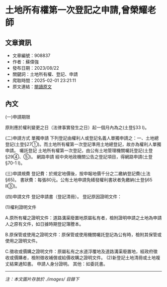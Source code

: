 # 土地所有權第一次登記之申請,曾榮耀老師

## 文章資訊
- 文章編號：908837
- 作者：蘇偉強
- 發布日期：2023/08/22
- 關鍵詞：土地所有權、登記、申請
- 爬取時間：2025-02-01 23:21:11
- 原文連結：[閱讀原文](https://real-estate.get.com.tw/Columns/detail.aspx?no=908837)

## 內文


(一)申請期限


原則應於權利變更之日（法律事實發生之日）起一個月內為之(土登§33 I)。


(二)申請方式
單獨申請 下列登記由權利人或登記名義人單獨申請之：一、土地總登記(土登§27①)。而土地所有權第一次登記準用土地總登記，故亦為權利人單獨申請。
囑託登記 土地所有權第一次登記，由公有土地管理機關囑託登記(土登§29④、⑤)。
網路申請 經中央地政機關公告之登記項目，得網路申請(土登§70-1 I)。


(三)申請規費
登記費：於規定地價後，按申報地價千分之二繳納登記費(土法§65)。
書狀費：每張80元。公有土地申請免繕發權利書狀者免繳納(土登§65 II③)。


(四)申請文件
登記申請書（登記清冊）。
登記原因證明文件：


(1)權利證明文件


A.原所有權之證明文件：道路溝渠廢置地原屬私有者，檢附證明申請之土地為申請人之原有文件，如日據時期登記簿謄本。


B.原保管或使用之證明文件：原保管或使用機關囑託登記為公有時，檢附其保管或使用之證明文件。


C.徵收或價購之證明文件：原屬私有之水道浮覆地及道路溝渠廢置地，經政府徵收或價購者，檢附徵收補償或給價收購之證明文件。 (2)新登記土地清冊或土地複丈結果通知書。
申請人身分證明。
其他：如委託書。

---
*注：本文圖片存放於 ./images/ 目錄下*
